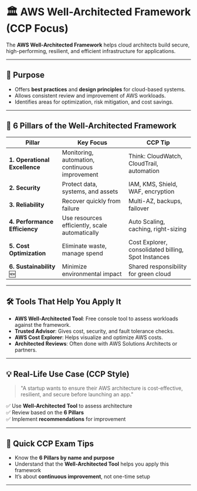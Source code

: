 # 🏛️ AWS Well-Architected Framework (CCP Focus)

The **AWS Well-Architected Framework** helps cloud architects build secure, high-performing, resilient, and efficient infrastructure for applications.

---

## 🎯 Purpose

- Offers **best practices** and **design principles** for cloud-based systems.
- Allows consistent review and improvement of AWS workloads.
- Identifies areas for optimization, risk mitigation, and cost savings.

---

## 🧱 6 Pillars of the Well-Architected Framework

| Pillar             | Key Focus                                           | CCP Tip |
|--------------------|-----------------------------------------------------|----------|
| **1. Operational Excellence** | Monitoring, automation, continuous improvement | Think: CloudWatch, CloudTrail, automation |
| **2. Security**              | Protect data, systems, and assets              | IAM, KMS, Shield, WAF, encryption |
| **3. Reliability**           | Recover quickly from failure                   | Multi-AZ, backups, failover |
| **4. Performance Efficiency**| Use resources efficiently, scale automatically | Auto Scaling, caching, right-sizing |
| **5. Cost Optimization**     | Eliminate waste, manage spend                 | Cost Explorer, consolidated billing, Spot Instances |
| **6. Sustainability** 🆕     | Minimize environmental impact                 | Shared responsibility for green cloud |

---

## 🛠️ Tools That Help You Apply It

- **AWS Well-Architected Tool**: Free console tool to assess workloads against the framework.
- **Trusted Advisor**: Gives cost, security, and fault tolerance checks.
- **AWS Cost Explorer**: Helps visualize and optimize AWS costs.
- **Architected Reviews**: Often done with AWS Solutions Architects or partners.

---

## 💡 Real-Life Use Case (CCP Style)

> "A startup wants to ensure their AWS architecture is cost-effective, resilient, and secure before launching an app."

✅ Use **Well-Architected Tool** to assess architecture  
✅ Review based on the **6 Pillars**  
✅ Implement **recommendations** for improvement  

---

## 📌 Quick CCP Exam Tips

- Know the **6 Pillars by name and purpose**
- Understand that the **Well-Architected Tool** helps you apply this framework
- It’s about **continuous improvement**, not one-time setup

---